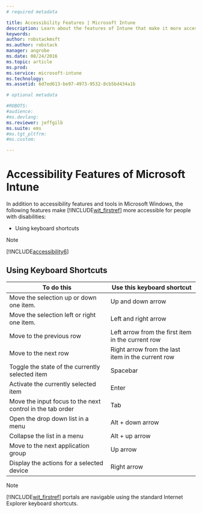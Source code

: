 ```yaml
---
# required metadata

title: Accessibility Features | Microsoft Intune
description: Learn about the features of Intune that make it more accessible to people with disabilities.
keywords:
author: robstackmsftms.author: robstack
manager: angrobe
ms.date: 08/24/2016
ms.topic: article
ms.prod:
ms.service: microsoft-intune
ms.technology:
ms.assetid: 6d7ed613-be97-4973-9532-8cb5bd434a1b

# optional metadata

#ROBOTS:
#audience:
#ms.devlang:
ms.reviewer: jeffgilb
ms.suite: ems
#ms.tgt_pltfrm:
#ms.custom:

---
```


# Accessibility Features of Microsoft Intune
In addition to accessibility features and tools in Microsoft Windows, the following features make [!INCLUDE[wit_firstref](./includes/wit_firstref_md.md)] more accessible for people with disabilities:

-   Using keyboard shortcuts

> [!NOTE]
> [!INCLUDE[accessibility6](./includes/accessibility6_md.md)]

## Using Keyboard Shortcuts

|To do this|Use this keyboard shortcut|
|--------------|------------------------------|
|Move the selection up or down one item.|Up and down arrow|
|Move the selection left or right one item.|Left and right arrow|
|Move to the previous row|Left arrow from the first item in the current row|
|Move to the next row|Right arrow from the last item in the current row|
|Toggle the state of the currently selected item|Spacebar|
|Activate the currently selected item|Enter|
|Move the input focus to the next control in the tab order|Tab|
|Open the drop down list in a menu|Alt + down arrow|
|Collapse the list in a menu|Alt + up arrow|
|Move to the next application group|Up arrow|
|Display the actions for a selected device|Right arrow|
> [!NOTE]
> [!INCLUDE[wit_firstref](./includes/wit_firstref_md.md)] portals are navigable using the standard Internet Explorer keyboard shortcuts.

